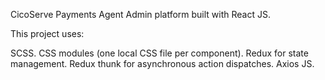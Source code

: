 CicoServe Payments Agent Admin platform built with React JS.

This project uses:

SCSS. 
CSS modules (one local CSS file per component). 
Redux for state management. 
Redux thunk for asynchronous action dispatches. 
Axios JS. 